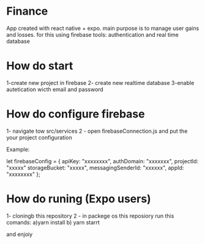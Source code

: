 # Finance
App created with react native + expo. main purpose is to manage user gains and losses. for this using firebase tools: authentication and real time database


# How do start
1-create new project in firebase
2- create new realtime database
3-enable autetication wicth email and password



# How do configure firebase
1- navigate tow src/services
2 - open firebaseConnection.js and put the your project configuration

Example:

let firebaseConfig = {
    apiKey: "xxxxxxxx",
    authDomain: "xxxxxxx",
    projectId: "xxxxx"
    storageBucket: "xxxxx",
    messagingSenderId: "xxxxxx",
    appId: "xxxxxxxx"
};



# How do runing (Expo users)
1- cloningb this repository 
2 - in packege os this reposiory run this comands:
a)yarn  install
b) yarn starrt

and enjoiy




